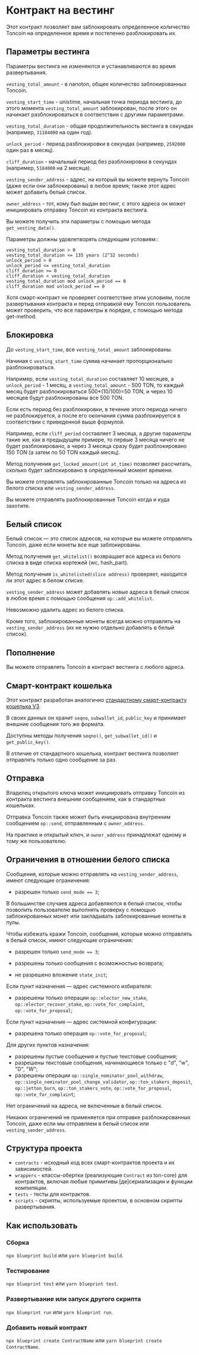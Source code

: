 # Контракт на вестинг

Этот контракт позволяет вам заблокировать определенное количество Toncoin на определенное время и постепенно разблокировать их.

## Параметры вестинга

Параметры вестинга не изменяются и устанавливаются во время развертывания.

`vesting_total_amount` - в nanoton, общее количество заблокированных Toncoin.

`vesting_start_time` - unixtime, начальная точка периода вестинга, до этого момента `vesting_total_amount` заблокирован, после этого он начинает разблокироваться в соответствии с другими параметрами.

`vesting_total_duration` - общая продолжительность вестинга в секундах (например, `31104000` на один год).

`unlock_period` - период разблокировки в секундах (например, `2592000` один раз в месяц).

`cliff_duration` - начальный период без разблокировки в секундах (например, `5184000` на 2 месяца).

`vesting_sender_address` - адрес, на который вы можете вернуть Toncoin (даже если они заблокированы) в любое время; также этот адрес может добавить белый список.

`owner_address` - тот, кому был выдан вестинг, с этого адреса он может инициировать отправку Toncoin из контракта вестинга.

Вы можете получить эти параметры с помощью метода `get_vesting_data()`.

Параметры должны удовлетворять следующим условиям::

```
vesting_total_duration > 0
vesting_total_duration <= 135 years (2^32 seconds)
unlock_period > 0
unlock_period <= vesting_total_duration
cliff_duration >= 0
cliff_duration < vesting_total_duration
vesting_total_duration mod unlock_period == 0
cliff_duration mod unlock_period == 0
```

Хотя смарт-контракт не проверяет соответствие этим условиям, после развертывания контракта и перед отправкой ему Toncoin пользователь может проверить, что все параметры в порядке, с помощью метода get-method.

## Блокировка

До `vesting_start_time`, все `vesting_total_amount` заблокированы.

Начиная с `vesting_start_time` сумма начинает пропорционально разблокироваться.

Например, если `vesting_total_duration` составляет 10 месяцев, а `unlock_period` - 1 месяц, а `vesting_total_amount` - 500 TON, то каждый месяц будет разблокироваться 500*(10/100)=50 TON, и через 10 месяцев будут разблокированы все 500 TON.

Если есть период без разблокировки, в течение этого периода ничего не разблокируется, а после его окончания сумма разблокируется в соответствии с приведенной выше формулой.

Например, если `cliff_period` составляет 3 месяца, а другие параметры такие же, как в предыдущем примере, то первые 3 месяца ничего не будет разблокировано, а через 3 месяца сразу будет разблокировано 150 TON (а затем по 50 TON каждый месяц).

Метод получения `get_locked_amount(int at_time)` позволяет рассчитать, сколько будет заблокировано в определенный момент времени.

Вы можете отправлять заблокированные Toncoin только на адреса из белого списка или `vesting_sender_address`.

Вы можете отправлять разблокированные Toncoin когда и куда захотите.

## Белый список

Белый список — это список адресов, на которые вы можете отправлять Toncoin, даже если монеты все еще заблокированы.

Метод получения `get_whitelist()` возвращает все адреса из белого списка в виде списка кортежей (wc, hash_part).

Метод получения `is_whitelisted(slice address)` проверяет, находится ли этот адрес в белом списке.

`vesting_sender_address` может добавлять новые адреса в белый список в любое время с помощью сообщения `op::add_whitelist`.

Невозможно удалить адрес из белого списка.

Кроме того, заблокированные монеты всегда можно отправлять на `vesting_sender_address` (их не нужно отдельно добавлять в белый список).

## Пополнение

Вы можете отправлять Toncoin в контракт вестинга с любого адреса.

## Смарт-контракт кошелька

Этот контракт разработан аналогично [стандартному смарт-контракту кошелька V3](https://github.com/ton-blockchain/ton/blob/master/crypto/smartcont/wallet3-code.fc).

В своих данных он хранит `seqno`, `subwallet_id`, `public_key` и принимает внешние сообщения того же формата.

Доступны методы получения `seqno()`, `get_subwallet_id()` и `get_public_key()`.

В отличие от стандартного кошелька, контракт вестинга позволяет отправлять только одно сообщение за раз.

## Отправка

Владелец открытого ключа может инициировать отправку Toncoin из контракта вестинга внешним сообщением, как в стандартных кошельках.

Отправка Toncoin также может быть инициирована внутренним сообщением `op::send`, отправленным с `owner_address`.

На практике и открытый ключ, и `owner_address` принадлежат одному и тому же пользователю.

## Ограничения в отношении белого списка

Сообщения, которые можно отправлять на `vesting_sender_address`, имеют следующие ограничения:

- разрешен только `send_mode == 3`;

В большинстве случаев адреса добавляются в белый список, чтобы позволить пользователю выполнять проверку с помощью заблокированных монет или закладывать заблокированные монеты в пулы.

Чтобы избежать кражи Toncoin, сообщения, которые можно отправлять в белый список, имеют следующие ограничения:

- разрешен только `send_mode == 3`;

- разрешены только сообщения с возможностью возврата;

- не разрешено вложение `state_init`;

Если пункт назначения — адрес системного избирателя:

- разрешены только операции `op::elector_new_stake`, `op::elector_recover_stake`, `op::vote_for_complaint`, `op::vote_for_proposal`;

Если пункт назначения — адрес системной конфигурации:

- разрешена только операция `op::vote_for_proposal`;

Для других пунктов назначения:

- разрешены пустые сообщения и пустые текстовые сообщения;
- разрешены текстовые сообщения, начинающиеся только с "d", "w", "D", "W";
- разрешены операции `op::single_nominator_pool_withdraw`, `op::single_nominator_pool_change_validator`, `op::ton_stakers_deposit`, `op::jetton_burn`, `op::ton_stakers_vote`, `op::vote_for_proposal`, `op::vote_for_complaint`;

Нет ограничений на адреса, не включенные в белый список.

Никаких ограничений не применяется при отправке разблокированных Toncoin, даже если мы отправляем в белый список или `vesting_sender_address`.

## Структура проекта

- `contracts` - исходный код всех смарт-контрактов проекта и их зависимостей.
- `wrappers` - классы-обертки (реализующие `Contract` из ton-core) для контрактов, включая любые примитивы [де]сериализации и функции компиляции.
- `tests` - тесты для контрактов.
- `scripts` - скрипты, используемые проектом, в основном скрипты развертывания.

## Как использовать

### Сборка

`npx blueprint build` или `yarn blueprint build`.

### Тестирование

`npx blueprint test` или `yarn blueprint test`.

### Развертывание или запуск другого скрипта

`npx blueprint run` или `yarn blueprint run`.

### Добавить новый контракт

`npx blueprint create ContractName` или `yarn blueprint create ContractName`.